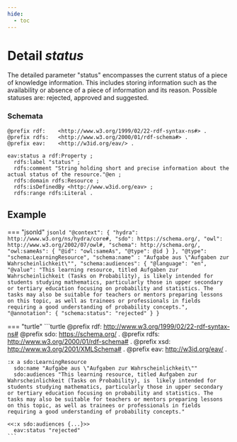 ```yaml
---
hide:
  - toc
---
```


# Detail *status*

The detailed parameter "status" encompasses the current status of a piece of knowledge information. This includes storing information such as the availability or absence of a piece of information and its reason. Possible statuses are: rejected, approved and suggested.

### Schemata

````{.turtle hl_lines="14"}
@prefix rdf:    <http://www.w3.org/1999/02/22-rdf-syntax-ns#> .
@prefix rdfs:   <http://www.w3.org/2000/01/rdf-schema#> .
@prefix eav:    <http://w3id.org/eav/> . 

eav:status a rdf:Property ;
  rdfs:label "status" ;
  rdfs:comment "String holding short and precise information about the actual status of the resource."@en ;
  rdfs:domain rdfs:Resource ;
  rdfs:isDefinedBy <http://www.w3id.org/eav> ;
  rdfs:range rdfs:Literal .

````

## Example

=== "jsonld"
    ```jsonld
    "@context": {
      "hydra": http://www.w3.org/ns/hydra/core#,
      "sdo": https://schema.org/,
      "owl": http://www.w3.org/2002/07/owl#,
      "schema": http://schema.org/,
      "owl:sameAs": {
        "@id": "owl:sameAs",
        "@type": @id
        }
    },
    "@type": "schema:LearningResource",
    "schema:name" : "Aufgabe aus \"Aufgaben zur Wahrscheinlichkeit\"",
    "schema:audiences": {
      "@language": "en",
      "@value": "This learning resource, titled Aufgaben zur Wahrscheinlichkeit (Tasks on Probability), is likely intended for students studying mathematics, particularly those in upper secondary or tertiary education focusing on probability and statistics. The tasks may also be suitable for teachers or mentors preparing lessons on this topic, as well as trainees or professionals in fields requiring a good understanding of probability concepts.",
      "@annotation": {
        "schema:status": "rejected"
      }
    }
    ```

=== "turtle"
    ```turtle
    @prefix rdf:    <http://www.w3.org/1999/02/22-rdf-syntax-ns#> 
    @prefix sdo:    <https://schema.org/> .
    @prefix rdfs:   <http://www.w3.org/2000/01/rdf-schema#> .
    @prefix xsd:    <http://www.w3.org/2001/XMLSchema#> .
    @prefix eav:    <http://w3id.org/eav/> . 

    :x a sdo:LearningResource
      sdo:name "Aufgabe aus \"Aufgaben zur Wahrscheinlichkeit\""
      sdo:audiences "This learning resource, titled Aufgaben zur Wahrscheinlichkeit (Tasks on Probability), is  likely intended for students studying mathematics, particularly those in upper secondary or tertiary education focusing on probability and statistics. The tasks may also be suitable for teachers or mentors preparing lessons on this topic, as well as trainees or professionals in fields requiring a good understanding of probability concepts."
    
    <<:x sdo:audiences {...}>>
      eav:status "rejected"
    ```